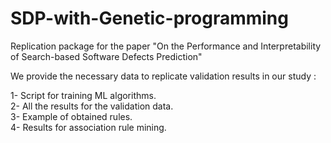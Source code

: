 # SDP-with-Genetic-programming
Replication package for the paper "On the Performance and Interpretability of Search-based Software Defects Prediction"

We provide the necessary data to replicate validation results in our study : 

  1- Script for training ML algorithms.<br />
  2- All the results for the validation data.<br />
  3- Example of obtained rules.<br />
  4- Results for association rule mining.
